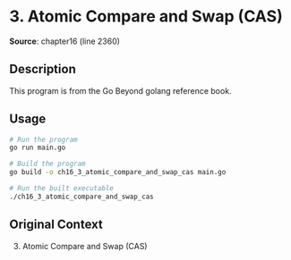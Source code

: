 # 3. Atomic Compare and Swap (CAS)

**Source**: chapter16 (line 2360)

## Description

This program is from the Go Beyond golang reference book.

## Usage

```bash
# Run the program
go run main.go

# Build the program
go build -o ch16_3_atomic_compare_and_swap_cas main.go

# Run the built executable
./ch16_3_atomic_compare_and_swap_cas
```

## Original Context

3. Atomic Compare and Swap (CAS)

